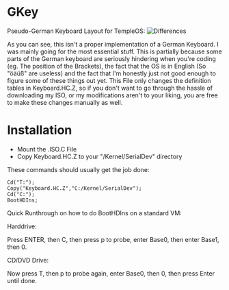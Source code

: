 # GKey
Pseudo-German Keyboard Layout for TempleOS:
![Differences](https://raw.githubusercontent.com/Rion96/GKey/master/TOSKeyDev2.png)

As you can see, this isn't a proper implementation of a German Keyboard.
I was mainly going for the most essential stuff. This is partially because some parts of the German keyboard are seriously hindering when you're coding (eg. The position of the Brackets), the fact that the OS is in English (So "öäüß" are useless) and the fact that I'm honestly just not good enough to figure some of these things out yet. This File only changes the definition tables in Keyboard.HC.Z, so if you don't want to go through the hassle of downloading my ISO, or my modifications aren't to your liking, you are free to make these changes manually as well.

# Installation
- Mount the .ISO.C File
- Copy Keyboard.HC.Z to your "/Kernel/SerialDev" directory

These commands should usually get the job done:

    Cd("T:");
    Copy("Keyboard.HC.Z","C:/Kernel/SerialDev");
    Cd("C:");
    BootHDIns;

Quick Runthrough on how to do BootHDIns on a standard VM:

Harddrive:

Press ENTER, then C, then press p to probe, enter Base0, then enter Base1, then 0.

CD/DVD Drive:

Now press T, then p to probe again, enter Base0, then 0, then press Enter until done.
